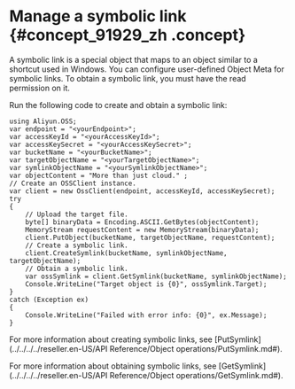 # Manage a symbolic link {#concept_91929_zh .concept}

A symbolic link is a special object that maps to an object similar to a shortcut used in Windows. You can configure user-defined Object Meta for symbolic links. To obtain a symbolic link, you must have the read permission on it.

Run the following code to create and obtain a symbolic link:

```
using Aliyun.OSS;
var endpoint = "<yourEndpoint>";
var accessKeyId = "<yourAccessKeyId>";
var accessKeySecret = "<yourAccessKeySecret>";
var bucketName = "<yourBucketName>";
var targetObjectName = "<yourTargetObjectName>";
var symlinkObjectName = "<yourSymlinkObjectName>";
var objectContent = "More than just cloud." ;
// Create an OSSClient instance.
var client = new OssClient(endpoint, accessKeyId, accessKeySecret);
try
{
    // Upload the target file.
    byte[] binaryData = Encoding.ASCII.GetBytes(objectContent);
    MemoryStream requestContent = new MemoryStream(binaryData);
    client.PutObject(bucketName, targetObjectName, requestContent);
    // Create a symbolic link.
    client.CreateSymlink(bucketName, symlinkObjectName, targetObjectName);
    // Obtain a symbolic link.
    var ossSymlink = client.GetSymlink(bucketName, symlinkObjectName);
    Console.WriteLine("Target object is {0}", ossSymlink.Target);
}
catch (Exception ex)
{
    Console.WriteLine("Failed with error info: {0}", ex.Message);
}
```

For more information about creating symbolic links, see [PutSymlink](../../../../reseller.en-US/API Reference/Object operations/PutSymlink.md#).

For more information about obtaining symbolic links, see [GetSymlink](../../../../reseller.en-US/API Reference/Object operations/GetSymlink.md#).

